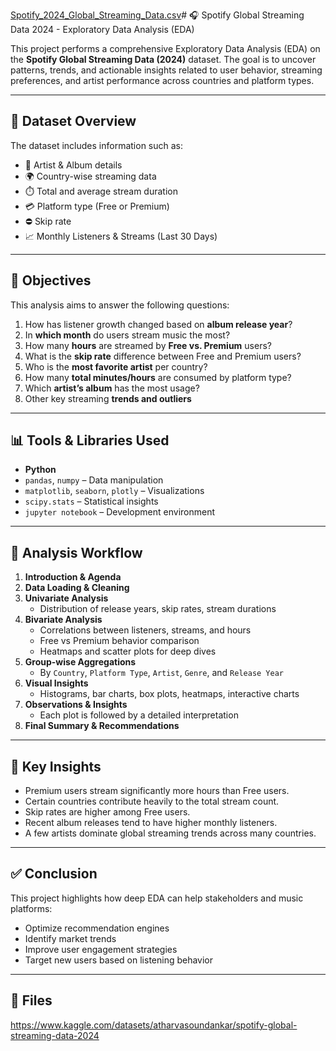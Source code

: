 [Spotify_2024_Global_Streaming_Data.csv](https://github.com/user-attachments/files/19703608/Spotify_2024_Global_Streaming_Data.csv)# 🎧 Spotify Global Streaming Data 2024 - Exploratory Data Analysis (EDA)

This project performs a comprehensive Exploratory Data Analysis (EDA) on the **Spotify Global Streaming Data (2024)** dataset. The goal is to uncover patterns, trends, and actionable insights related to user behavior, streaming preferences, and artist performance across countries and platform types.

---

## 📂 Dataset Overview

The dataset includes information such as:
- 🎤 Artist & Album details
- 🌍 Country-wise streaming data
- ⏱️ Total and average stream duration
- 💳 Platform type (Free or Premium)
- ⛔ Skip rate
- 📈 Monthly Listeners & Streams (Last 30 Days)

---

## 🎯 Objectives

This analysis aims to answer the following questions:

1. How has listener growth changed based on **album release year**?
2. In **which month** do users stream music the most?
3. How many **hours** are streamed by **Free vs. Premium** users?
4. What is the **skip rate** difference between Free and Premium users?
5. Who is the **most favorite artist** per country?
6. How many **total minutes/hours** are consumed by platform type?
7. Which **artist’s album** has the most usage?
8. Other key streaming **trends and outliers**

---

## 📊 Tools & Libraries Used

- **Python**
- `pandas`, `numpy` – Data manipulation
- `matplotlib`, `seaborn`, `plotly` – Visualizations
- `scipy.stats` – Statistical insights
- `jupyter notebook` – Development environment

---

## 🧠 Analysis Workflow

1. **Introduction & Agenda**
2. **Data Loading & Cleaning**
3. **Univariate Analysis**
   - Distribution of release years, skip rates, stream durations
4. **Bivariate Analysis**
   - Correlations between listeners, streams, and hours
   - Free vs Premium behavior comparison
   - Heatmaps and scatter plots for deep dives
5. **Group-wise Aggregations**
   - By `Country`, `Platform Type`, `Artist`, `Genre`, and `Release Year`
6. **Visual Insights**
   - Histograms, bar charts, box plots, heatmaps, interactive charts
7. **Observations & Insights**
   - Each plot is followed by a detailed interpretation
8. **Final Summary & Recommendations**

---

## 📌 Key Insights

- Premium users stream significantly more hours than Free users.
- Certain countries contribute heavily to the total stream count.
- Skip rates are higher among Free users.
- Recent album releases tend to have higher monthly listeners.
- A few artists dominate global streaming trends across many countries.

---

## ✅ Conclusion

This project highlights how deep EDA can help stakeholders and music platforms:
- Optimize recommendation engines
- Identify market trends
- Improve user engagement strategies
- Target new users based on listening behavior

---

## 📎 Files


https://www.kaggle.com/datasets/atharvasoundankar/spotify-global-streaming-data-2024
